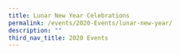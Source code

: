 ```yaml
---
title: Lunar New Year Celebrations
permalink: /events/2020-Events/lunar-new-year/
description: ""
third_nav_title: 2020 Events
---
```

